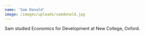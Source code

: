 ```yaml
---
name: 'Sam Donald'
image: /images/uploads/samdonald.jpg
---
```

Sam studied Economics for Development at New College, Oxford.